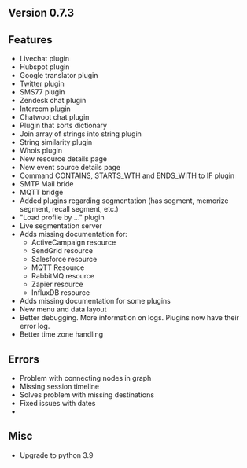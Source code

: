 Version 0.7.3
----------------------------------------------------------

## Features

* Livechat plugin
* Hubspot plugin
* Google translator plugin
* Twitter plugin
* SMS77 plugin
* Zendesk chat plugin
* Intercom plugin
* Chatwoot chat plugin
* Plugin that sorts dictionary
* Join array of strings into string plugin
* String similarity plugin
* Whois plugin
* New resource details page
* New event source details page
* Command CONTAINS, STARTS_WTH and ENDS_WITH to IF plugin
* SMTP Mail bride
* MQTT bridge
* Added plugins regarding segmentation (has segment, memorize segment, recall segment, etc.)
* "Load profile by ..." plugin
* Live segmentation server
* Adds missing documentation for:
  * ActiveCampaign resource
  * SendGrid resource
  * Salesforce resource
  * MQTT Resource
  * RabbitMQ resource 
  * Zapier resource
  * InfluxDB resource
* Adds missing documentation for some plugins
* New menu and data layout
* Better debugging. More information on logs. Plugins now have their error log.
* Better time zone handling

## Errors

* Problem with connecting nodes in graph 
* Missing session timeline
* Solves problem with missing destinations
* Fixed issues with dates
* 
## Misc

* Upgrade to python 3.9
